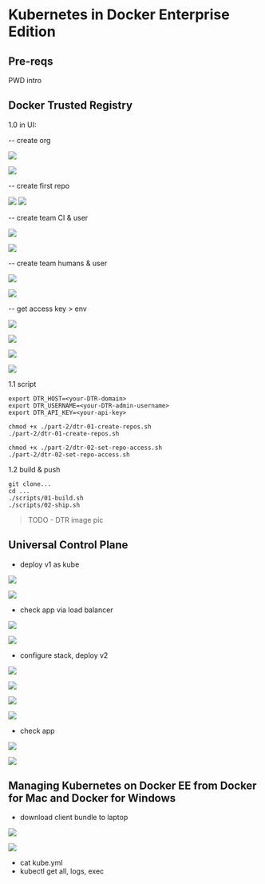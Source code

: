 # Kubernetes in Docker Enterprise Edition

## Pre-reqs

PWD intro

## Docker Trusted Registry

1.0 in UI:

-- create org

![](./img/part-2/dtr-new-org.jpg)

![](./img/part-2/dtr-new-org-2.jpg)

-- create first repo

![](./img/part-2/dtr-new-repo.jpg)
![](./img/part-2/dtr-new-repo-2.jpg)

-- create team CI & user

![](./img/part-2/dtr-new-team.jpg)

![](./img/part-2/dtr-new-user.jpg)

-- create team humans & user

![](./img/part-2/dtr-new-team-2.jpg)

![](./img/part-2/dtr-new-user-2.jpg)

-- get access key > env

![](./img/part-2/dtr-profile.jpg)

![](./img/part-2/dtr-new-access-token.jpg)

![](./img/part-2/dtr-new-access-token-2.jpg)

![](./img/part-2/dtr-new-access-token-3.jpg)

1.1 script

```
export DTR_HOST=<your-DTR-domain>
export DTR_USERNAME=<your-DTR-admin-username>
export DTR_API_KEY=<your-api-key>
```

```
chmod +x ./part-2/dtr-01-create-repos.sh
./part-2/dtr-01-create-repos.sh
```

```
chmod +x ./part-2/dtr-02-set-repo-access.sh
./part-2/dtr-02-set-repo-access.sh
```

1.2 build & push

```
git clone...
cd ...
./scripts/01-build.sh
./scripts/02-ship.sh
```

> TODO - DTR image pic

## Universal Control Plane

* deploy v1 as kube

![](./img/part-2/ucp-create-stack.jpg)

![](./img/part-2/ucp-create-stack-2.jpg)

* check app via load balancer

![](./img/part-2/ucp-kube-load-balancers.jpg)

![](./img/part-2/signup-homepage.jpg)

* configure stack, deploy v2

![](./img/part-2/ucp-stack-configure.jpg)

![](./img/part-2/ucp-stack-configure-2.jpg)

![](./img/part-2/ucp-kube-pods.jpg)

![](./img/part-2/ucp-kube-load-balancers-v2.jpg)

* check app

![](./img/part-2/ucp-container-logs.jpg)

![](./img/part-2/ucp-container-logs-2.jpg)

## Managing Kubernetes on Docker EE from Docker for Mac and Docker for Windows

* download client bundle to laptop

![](./img/part-2/ucp-container-logs.jpg)

![](./img/part-2/ucp-container-logs-2.jpg)

* cat kube.yml
* kubectl get all, logs, exec

